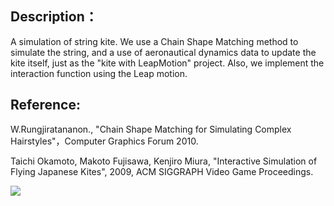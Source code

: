 ## Description：
A simulation of string kite. We use a Chain Shape Matching method to simulate the string, and a use of
aeronautical dynamics data to update the kite itself, just as the "kite with LeapMotion" project. Also,
we implement the interaction function using the Leap motion.

## Reference: 
W.Rungjiratananon., "Chain Shape Matching for Simulating Complex Hairstyles"，Computer Graphics Forum 2010.

Taichi Okamoto, Makoto Fujisawa, Kenjiro Miura, "Interactive Simulation of Flying Japanese Kites", 2009, ACM SIGGRAPH Video Game Proceedings.

![](https://github.com/DonDracula/OpenGL_projects/blob/master/stringkite(leapmotion)/screenshot-stringkite.PNG)  
